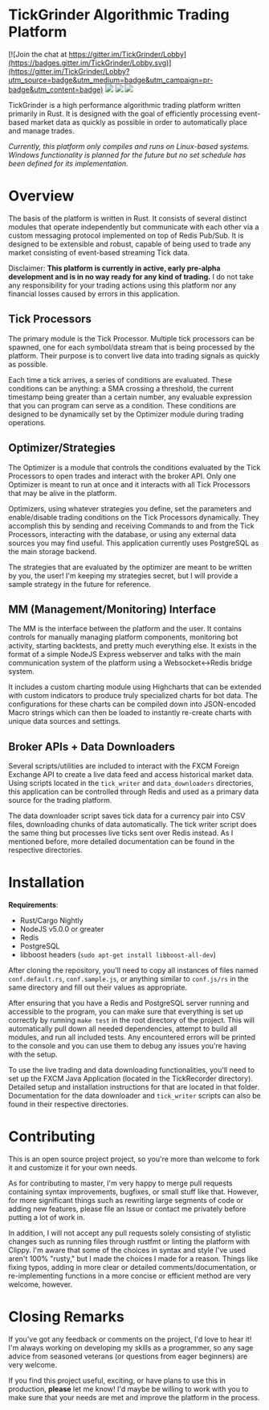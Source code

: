 # TickGrinder Algorithmic Trading Platform

[![Join the chat at https://gitter.im/TickGrinder/Lobby](https://badges.gitter.im/TickGrinder/Lobby.svg)](https://gitter.im/TickGrinder/Lobby?utm_source=badge&utm_medium=badge&utm_campaign=pr-badge&utm_content=badge)
![](https://camo.githubusercontent.com/79318781f189b2ee91c3a150bf27813c386afaf2/68747470733a2f2f696d672e736869656c64732e696f2f62616467652f72757374632d6e696768746c792d79656c6c6f772e737667)
![](https://tokei.rs/b1/github/Ameobea/tickgrinder)
![](https://tokei.rs/b1/github/Ameobea/tickgrinder?category=files)

TickGrinder is a high performance algorithmic trading platform written primarily in Rust.  It is designed with the goal of efficiently processing event-based market data as quickly as possible in order to automatically place and manage trades.

*Currently, this platform only compiles and runs on Linux-based systems.  Windows functionality is planned for the future but no set schedule has been defined for its implementation.*

# Overview
The basis of the platform is written in Rust.  It consists of several distinct modules that operate independently but communicate with each other via a custom messaging protocol implemented on top of Redis Pub/Sub.  It is designed to be extensible and robust, capable of being used to trade any market consisting of event-based streaming Tick data.

Disclaimer: **This platform is currently in active, early pre-alpha development and is in no way ready for any kind of trading.**  I do not take any responsibility for your trading actions using this platform nor any financial losses caused by errors in this application.

## Tick Processors
The primary module is the Tick Processor.  Multiple tick processors can be spawned, one for each symbol/data stream that is being processed by the platform.  Their purpose is to convert live data into trading signals as quickly as possible.

Each time a tick arrives, a series of conditions are evaluated.  These conditions can be anything: a SMA crossing a threshold, the current timestamp being greater than a certain number, any evaluable expression that you can program can serve as a condition.  These conditions are designed to be dynamically set by the Optimizer module during trading operations.

## Optimizer/Strategies
The Optimizer is a module that controls the conditions evaluated by the Tick Processors to open trades and interact with the broker API.  Only one Optimizer is meant to run at once and it interacts with all Tick Processors that may be alive in the platform.

Optimizers, using whatever strategies you define, set the parameters and enable/disable trading conditions on the Tick Processors dynamically.  They accomplish this by sending and receiving Commands to and from the Tick Processors, interacting with the database, or using any external data sources you may find useful.  This application currently uses PostgreSQL as the main storage backend.

The strategies that are evaluated by the optimizer are meant to be written by you, the user!  I'm keeping my strategies secret, but I will provide a sample strategy in the future for reference.

## MM (Management/Monitoring) Interface
The MM is the interface between the platform and the user.  It contains controls for manually managing platform components, monitoring bot activity, starting backtests, and pretty much everything else.  It exists in the format of a simple NodeJS Express webserver and talks with the main communication system of the platform using a Websocket<->Redis bridge system.

It includes a custom charting module using Highcharts that can be extended with custom indicators to produce truly specialized charts for bot data.  The configurations for these charts can be compiled down into JSON-encoded Macro strings which can then be loaded to instantly re-create charts with unique data sources and settings.

## Broker APIs + Data Downloaders
Several scripts/utilities are included to interact with the FXCM Foreign Exchange API to create a live data feed and access historical market data.  Using scripts located in the `tick_writer` and `data_downloaders` directories, this application can be controlled through Redis and used as a primary data source for the trading platform.

The data downloader script saves tick data for a currency pair into CSV files, downloading chunks of data automatically.  The tick writer script does the same thing but processes live ticks sent over Redis instead.  As I mentioned before, more detailed documentation can be found in the respective directories.

# Installation
**Requirements**:
* Rust/Cargo Nightly
* NodeJS v5.0.0 or greater
* Redis
* PostgreSQL
* libboost headers (`sudo apt-get install libboost-all-dev`)

After cloning the repository, you'll need to copy all instances of files named `conf.default.rs`, `conf.sample.js`, or anything similar to `conf.js/rs` in the same directory and fill out their values as appropriate.

After ensuring that you have a Redis and PostgreSQL server running and accessible to the program, you can make sure that everything is set up correctly by running `make test` in the root directory of the project.  This will automatically pull down all needed dependencies, attempt to build all modules, and run all included tests.  Any encountered errors will be printed to the console and you can use them to debug any issues you're having with the setup.

To use the live trading and data downloading functionalities, you'll need to set up the FXCM Java Application (located in the TickRecorder directory).  Detailed setup and installation instructions for that are located in that folder.  Documentation for the data downloader and `tick_writer` scripts can also be found in their respective directories.

# Contributing
This is an open source project project, so you're more than welcome to fork it and customize it for your own needs.

As for contributing to master, I'm very happy to merge pull requests containing syntax improvements, bugfixes, or small stuff like that.  However, for more significant things such as rewriting large segments of code or adding new features, please file an Issue or contact me privately before putting a lot of work in.

In addition, I will not accept any pull requests solely consisting of stylistic changes such as running files through rustfmt or linting the platform with Clippy.  I'm aware that some of the choices in syntax and style I've used aren't 100% "rusty," but I made the choices I made for a reason.  Things like fixing typos, adding in more clear or detailed comments/documentation, or re-implementing functions in a more concise or efficient method are very welcome, however.

# Closing Remarks
If you've got any feedback or comments on the project, I'd love to hear it!  I'm always working on developing my skills as a programmer, so any sage advice from seasoned veterans (or questions from eager beginners) are very welcome.

If you find this project useful, exciting, or have plans to use this in production, **please** let me know!  I'd maybe be willing to work with you to make sure that your needs are met and improve the platform in the process.
